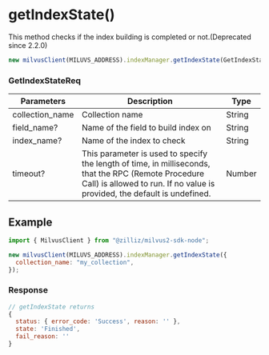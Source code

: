 # getIndexState()

This method checks if the index building is completed or not.(Deprecated since 2.2.0)

```javascript
new milvusClient(MILUVS_ADDRESS).indexManager.getIndexState(GetIndexStateReq);
```

### GetIndexStateReq

| Parameters      | Description                                                                            | Type   |
| --------------- | -------------------------------------------------------------------------------------- | ------ |
| collection_name | Collection name                                                                        | String |
| field_name?     | Name of the field to build index on                                                    | String |
| index_name?     | Name of the index to check                                                             | String |
| timeout?        | This parameter is used to specify the length of time, in milliseconds, that the RPC (Remote Procedure Call) is allowed to run. If no value is provided, the default is undefined. | Number |

## Example

```javascript
import { MilvusClient } from "@zilliz/milvus2-sdk-node";

new milvusClient(MILUVS_ADDRESS).indexManager.getIndexState({
  collection_name: "my_collection",
});
```

### Response

```javascript
// getIndexState returns
{
  status: { error_code: 'Success', reason: '' },
  state: 'Finished',
  fail_reason: ''
}
```
